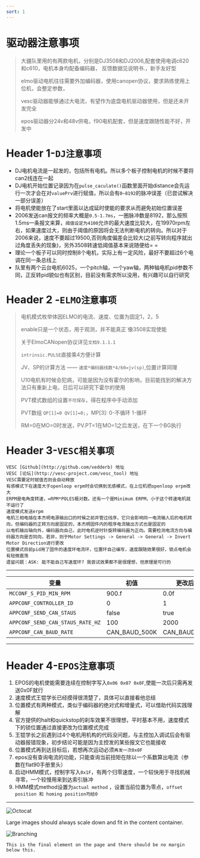 ```yaml
---
sort: 1
---
```


# 驱动器注意事项

> 大疆队里用的有两款电机，分别是DJ3508和DJ2006,配套使用电调c620和c610，电机本身均配备编码器， 反馈数据见说明书.，新手友好型
>
> elmo驱动电机往往需要外加编码器，使用canopen协议，要求熟练使用上位机，会整定参数，
>
> vesc驱动器能够通过大电流，有望作为底盘电机驱动器使用，但是还未开发完全
>
> epos驱动器分24v和48v供电，f90电机配套，但是速度跟随性能不好，开发中

# Header 1-`DJ注意事项`

+ DJ电机电流是一起发的，包括所有电机。所以多个板子控制电机的时候不要将can2线连在一起
+ DJ电机开始位置记录因为在`pulse_caculate()`函数里面开始distance会先运行一次才会在对`valuePrv`进行赋值，所以会有`0~8192`的脉冲误差（已尝试解决一部分误差）
+ 将电机使能放在了start里面以达成延时使能的要求从而避免初始位置误差  
+ 2006发送can报文的频率大概是`0.5-1.7ms`，一圈脉冲数是8192，那么按照1.5ms一条报文来算，`阈值设定为4100`允许的最大速度比较大，在19970rpm左右，如果速度过大，则由于阈值的原因将会无法判断电机的转向。所以对于2006来说，速度不要超过19500,否则角度偏差会比较大(之前写转向程序就出过角度丢失的现象)，另外3508转速低阈值基本来说随便给= =
+ 理论一个板子可以同时控制8个电机，实际上有一定风险，最好不要超过6个电调在同一条总线上
+ 队里有两个云台电机6025，一个pitch轴，一个yaw轴，两种轴电机pid参数不同，正反转pid貌似也有区别，目前没有需求所以没用，有兴趣可以自行研究

# Header 2 -`ELMO注意事项`

> 电机模式枚举体因ELMO的电流、速度、位置为固定1，2，5
>
> enable只是一个状态，用于观测，并不能真正`像3508实现使能
>
> 关于ElmoCANopen协议详见`文档9.1.1.1`
>
> `intrinsic.PULSE`直接乘4方便计算
>
> JV、SP的计算方法  ——    `速度*编码器线数*4/60=jv(sp)`,位置计算同理
>
> U10电机有时候会犯病，可能是因为没有霍尔的影响，目前能找到的解决方法只有重新上电，日后可以研究下霍尔的使用
>
> PVT模式数组的设置`不可保存`，得在程序中手动添加
>
> PVT数组 `QP[1]=0 QV[1]=0;`，MP[3]: 0-不循环 1-循环
>
> RM=0在MO=0时发送，PV.PT=1在MO=1之后发送，在下一个BG执行

# Header 3-`VESC相关事项`

```
VESC [Github](http://github.com/vedderb) 地址
VESC [论坛](http://vesc-project.com/vesc_tool) 地址
VESC需要定时赋值否则会自动释放
有感模式下在速度大于openloop erpm时会切换到无感模式，在上位机把openloop erpm改大
ERPM是电角度转速，=RPM*POLES极对数。还有一个是Minimum ERPM，小于这个转速电机就不运行了
速度模式发送erpm
电机三相电插在本杰明电源输出口的时候之前并管过线序，它只会影响同一电流输入后的电机转向，但编码器的正转方向是固定的，本杰明固件内的程序电流输出方式也是固定的
以电机输出轴向外，编码器向自己，此时电机逆时针旋转编码器为正向。需要检测电流方向与编码器方向是否同向，若非，则于Motor Settings -> General -> General -> Invert Motor Direction进行更改
位置模式目前pid用了固件的速度环电流环，位置环自己编写，速度跟随效果很好，锁点电机会有轻微震荡
遗留问题：ASK: 能不能自己写速度环? 我尝试效果都不是很理想，但原理是可行的
```

---

| 变量          | 初值        | 更改后    |   所在文件 |
| ------------- | -------------------- | ----------------- |----------------- |
| `MCCONF_S_PID_MIN_RPM`       | 900.f            |        0.0f      |    mcconf_defult.h |
| `APPCONF_CONTROLLER_ID` | 0     |        1      |     appconf_defult.h |
| `APPCONF_SEND_CAN_STAUS`         | false |          true     |    appconf_defult.h |
| `APPCONF_SEND_CAN_STAUS_RATE_HZ`     | 100            |        2000      |     appconf_defult.h |
| `APPCONF_CAN_BAUD_RATE`        | CAN_BAUD_500K                 |          CAN_BAUD_1M      |   appconf_defult.h |

---

# Header 4-`EPOS注意事项`

1. EPOS的电机使能需要连续在控制字写入`0x06 0x07 0x0F`,使能一次后只需再发送0x0F就行
2. 速度模式王锟学长已经摸得很清楚了，具体可以直接看他总结
3. 位置模式有两种模式，类似于编码器的绝对式和增量式，可以借助代码实践理解
4. 官方提供的halt和quickstop的刹车效果不很理想，平时基本不用，速度模式下的锁位置通过直接更改为位置模式完成
4. 王锟学长之前遇到过4个电机用机构的代码没问题，与主控加入调试后会有驱动器报错现象，初步结论可能是因为主控发的某些报文它也能接收
4. 位置模式再到达目标后，若想再次运动必须`再发一次0x0F`
5. epos没有查询电流的功能，只能查询当前扭矩在除以一个系数算出电流（参数在flat90手册里头）
6. 启动HMM模式，控制字写入`0x1F`，有两个归零速度，一个较快用于寻找机械寻零，一个较慢用来到达索引脉冲
7. HMM模式method设置为`actual method` ，设置当前位置为零点，`offset position 和 homing position均给0`

---


![Octocat](https://github.githubassets.com/images/icons/emoji/octocat.png)

Large images should always scale down and fit in the content container.

![Branching](https://guides.github.com/activities/hello-world/branching.png)

```
This is the final element on the page and there should be no margin below this.
```
